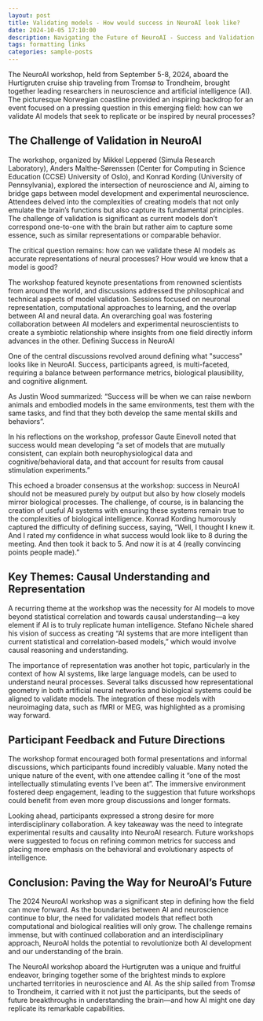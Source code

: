 ```yaml
---
layout: post
title: Validating models - How would success in NeuroAI look like?
date: 2024-10-05 17:10:00
description: Navigating the Future of NeuroAI - Success and Validation in Model Development
tags: formatting links
categories: sample-posts
---
```

The NeuroAI workshop, held from September 5-8, 2024, aboard the Hurtigruten cruise ship traveling from Tromsø to Trondheim, brought together leading researchers in neuroscience and artificial intelligence (AI). The picturesque Norwegian coastline provided an inspiring backdrop for an event focused on a pressing question in this emerging field: how can we validate AI models that seek to replicate or be inspired by neural processes?

## The Challenge of Validation in NeuroAI

The workshop, organized by Mikkel Lepperød (Simula Research Laboratory), Anders Malthe-Sørenssen (Center for Computing in Science Education (CCSE) University of Oslo), and Konrad Kording (University of Pennsylvania), explored the intersection of neuroscience and AI, aiming to bridge gaps between model development and experimental neuroscience. Attendees delved into the complexities of creating models that not only emulate the brain’s functions but also capture its fundamental principles. The challenge of validation is significant as current models don’t correspond one-to-one with the brain but rather aim to capture some essence, such as similar representations or comparable behavior.

The critical question remains: how can we validate these AI models as accurate representations of neural processes? How would we know that a model is good?

The workshop featured keynote presentations from renowned scientists from around the world, and discussions addressed the philosophical and technical aspects of model validation. Sessions focused on neuronal representation, computational approaches to learning, and the overlap between AI and neural data. An overarching goal was fostering collaboration between AI modelers and experimental neuroscientists to create a symbiotic relationship where insights from one field directly inform advances in the other.
Defining Success in NeuroAI

One of the central discussions revolved around defining what "success" looks like in NeuroAI. Success, participants agreed, is multi-faceted, requiring a balance between performance metrics, biological plausibility, and cognitive alignment.

As Justin Wood summarized: “Success will be when we can raise newborn animals and embodied models in the same environments, test them with the same tasks, and find that they both develop the same mental skills and behaviors”.

In his reflections on the workshop, professor Gaute Einevoll noted that success would mean developing “a set of models that are mutually consistent, can explain both neurophysiological data and cognitive/behavioral data, and that account for results from causal stimulation experiments.”

This echoed a broader consensus at the workshop: success in NeuroAI should not be measured purely by output but also by how closely models mirror biological processes. The challenge, of course, is in balancing the creation of useful AI systems with ensuring these systems remain true to the complexities of biological intelligence. Konrad Kording humorously captured the difficulty of defining success, saying, “Well, I thought I knew it. And I rated my confidence in what success would look like to 8 during the meeting. And then took it back to 5. And now it is at 4 (really convincing points people made).”

## Key Themes: Causal Understanding and Representation

A recurring theme at the workshop was the necessity for AI models to move beyond statistical correlation and towards causal understanding—a key element if AI is to truly replicate human intelligence. Stefano Nichele shared his vision of success as creating “AI systems that are more intelligent than current statistical and correlation-based models,” which would involve causal reasoning and understanding.

The importance of representation was another hot topic, particularly in the context of how AI systems, like large language models, can be used to understand neural processes. Several talks discussed how representational geometry in both artificial neural networks and biological systems could be aligned to validate models. The integration of these models with neuroimaging data, such as fMRI or MEG, was highlighted as a promising way forward.

## Participant Feedback and Future Directions

The workshop format encouraged both formal presentations and informal discussions, which participants found incredibly valuable. Many noted the unique nature of the event, with one attendee calling it “one of the most intellectually stimulating events I’ve been at”. The immersive environment fostered deep engagement, leading to the suggestion that future workshops could benefit from even more group discussions and longer formats.

Looking ahead, participants expressed a strong desire for more interdisciplinary collaboration. A key takeaway was the need to integrate experimental results and causality into NeuroAI research. Future workshops were suggested to focus on refining common metrics for success and placing more emphasis on the behavioral and evolutionary aspects of intelligence.

## Conclusion: Paving the Way for NeuroAI’s Future

The 2024 NeuroAI workshop was a significant step in defining how the field can move forward. As the boundaries between AI and neuroscience continue to blur, the need for validated models that reflect both computational and biological realities will only grow. The challenge remains immense, but with continued collaboration and an interdisciplinary approach, NeuroAI holds the potential to revolutionize both AI development and our understanding of the brain.

The NeuroAI workshop aboard the Hurtigruten was a unique and fruitful endeavor, bringing together some of the brightest minds to explore uncharted territories in neuroscience and AI. As the ship sailed from Tromsø to Trondheim, it carried with it not just the participants, but the seeds of future breakthroughs in understanding the brain—and how AI might one day replicate its remarkable capabilities.
